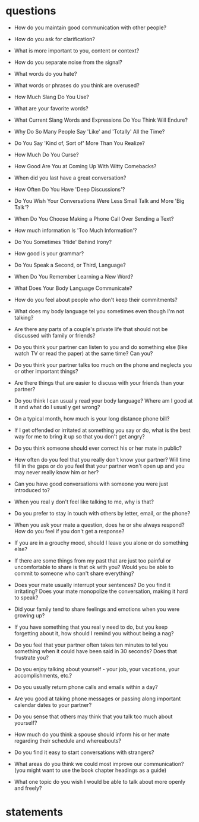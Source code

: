 # questions
- How do you maintain good communication with other people?
- How do you ask for clarification?
- What is more important to you, content or context?
- How do you separate noise from the signal?
- What words do you hate?
- What words or phrases do you think are overused?
- How Much Slang Do You Use? 
- What are your favorite words?
- What Current Slang Words and Expressions Do You Think Will Endure?
- Why Do So Many People Say 'Like' and 'Totally' All the Time?
- Do You Say 'Kind of, Sort of' More Than You Realize?
- How Much Do You Curse?
- How Good Are You at Coming Up With Witty Comebacks?
- When did you last have a great conversation?
- How Often Do You Have 'Deep Discussions'?
- Do You Wish Your Conversations Were Less Small Talk and More 'Big Talk'?
- When Do You Choose Making a Phone Call Over Sending a Text?
- How much information Is 'Too Much Information'?
- Do You Sometimes 'Hide' Behind Irony?
- How good is your grammar?
- Do You Speak a Second, or Third, Language?
- When Do You Remember Learning a New Word?
- What Does Your Body Language Communicate?

- How do you feel about people who don't keep their commitments?
- What does my body language tel you sometimes even though I'm not talking?
- Are there any parts of a couple's private life that should not be discussed with family or friends?
- Do you think your partner can listen to you and do something else (like watch TV or read the paper) at the same time? Can you?
- Do you think your partner talks too much on the phone and neglects you or other important things?
- Are there things that are easier to discuss with your friends than your partner?
- Do you think I can usual y read your body language? Where am I good at it and what do I usual y get wrong?
- On a typical month, how much is your long distance phone bill?
- If I get offended or irritated at something you say or do, what is the best way for me to bring it up so that you don't get angry?
- Do you think someone should ever correct his or her mate in public?
- How often do you feel that you really don't know your partner? Will time fill in the gaps or do you feel that your partner won't open up and you may never really know him or her?
- Can you have good conversations with someone you were just introduced to?
- When you real y don't feel like talking to me, why is that?
- Do you prefer to stay in touch with others by letter, email, or the phone?
- When you ask your mate a question, does he or she always respond? How do you feel if you don't get a response?
- If you are in a grouchy mood, should I leave you alone or do something else?
- If there are some things from my past that are just too painful or uncomfortable to share is that ok with you? Would you be able to commit to someone who can't share everything?
- Does your mate usually interrupt your sentences? Do you find it irritating? Does your mate monopolize the conversation, making it hard to speak?
- Did your family tend to share feelings and emotions when you were growing up?
- If you have something that you real y need to do, but you keep forgetting about it, how should I remind you without being a nag?
- Do you feel that your partner often takes ten minutes to tel you something when it could have been said in 30 seconds? Does that frustrate you?
- Do you enjoy talking about yourself - your job, your vacations, your accomplishments, etc.?
- Do you usually return phone calls and emails within a day?
- Are you good at taking phone messages or passing along important calendar dates to your partner?
- Do you sense that others may think that you talk too much about yourself?
- How much do you think a spouse should inform his or her mate regarding their schedule and whereabouts?
- Do you find it easy to start conversations with strangers?
- What areas do you think we could most improve our communication? (you might want to use the book chapter headings as a guide)
- What one topic do you wish I would be able to talk about more openly and freely?



# statements